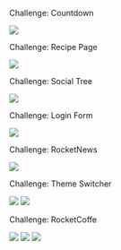 Challenge: Countdown

<img src="https://i.imgur.com/bO6VKYs.png">

Challenge: Recipe Page

<img src="https://i.imgur.com/qoSOlSC.png">

Challenge: Social Tree

<img src="https://i.imgur.com/yef7vFp.png">

Challenge: Login Form

<img src="https://imgur.com/4zqX8cN.png">

Challenge: RocketNews

<img src="https://i.imgur.com/ddJi2nK.png">

Challenge: Theme Switcher

<img src="https://i.imgur.com/quFl4yg.png">
<img src="https://i.imgur.com/RMFUylX.png">

Challenge: RocketCoffe

<img src="https://i.imgur.com/fjCANCl.png">
<img src="https://i.imgur.com/TfnsZOD.png">
<img src="https://i.imgur.com/df9y7yM.png">
